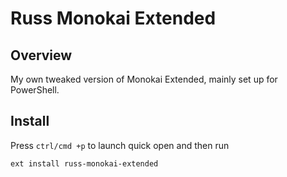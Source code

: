 # Russ Monokai Extended

## Overview
My own tweaked version of Monokai Extended, mainly set up for PowerShell.

## Install
Press `ctrl/cmd +p` to launch quick open and then run

```
ext install russ-monokai-extended
```
